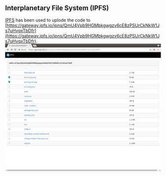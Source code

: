 ## Interplanetary File System (IPFS)

[IPFS](https://ipfs.io) has been used to uplode the code to [https://gateway.ipfs.io/ipns/QmU4Vpb9HGMbkgwgzv6cE8zPSUrCkNkW1Js7uHvqxTbDfr](https://gateway.ipfs.io/ipns/QmU4Vpb9HGMbkgwgzv6cE8zPSUrCkNkW1Js7uHvqxTbDfr).  
![](zassets/images/IPFS.png)
